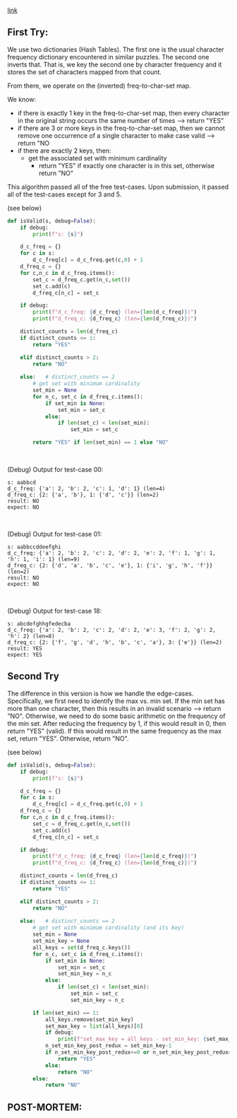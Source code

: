 [link](https://www.hackerrank.com/challenges/sherlock-and-valid-string/problem?h_l=interview&h_r=next-challenge&h_v=zen&isFullScreen=false&playlist_slugs%5B%5D%5B%5D%5B%5D%5B%5D%5B%5D=interview-preparation-kit&playlist_slugs%5B%5D%5B%5D%5B%5D%5B%5D%5B%5D=strings&h_r=next-challenge&h_v=zen)


## First Try:

We use two dictionaries (Hash Tables).  The first one is the usual character frequency dictionary encountered in similar puzzles.  The second one inverts that.  That is, we key the second one by character frequency and it stores the set of characters mapped from that count.

From there, we operate on the (inverted) freq-to-char-set map.  

We know:
- if there is exactly 1 key in the freq-to-char-set map, then every character in the original string occurs the same number of times --> return "YES"
- if there are 3 or more keys in the freq-to-char-set map, then we cannot remove one occurrence of a single character to make case valid --> return "NO
- if there are exactly 2 keys, then:
  - get the associated set with minimum cardinality
    - return "YES" if exactly one character is in this set, otherwise return "NO"

This algorithm passed all of the free test-cases.  Upon submission, it passed all of the test-cases except for 3 and 5.

(see below)

```python
def isValid(s, debug=False):
    if debug:
        print(f"s: {s}")

    d_c_freq = {}
    for c in s:
        d_c_freq[c] = d_c_freq.get(c,0) + 1
    d_freq_c = {}
    for c,n_c in d_c_freq.items():
        set_c = d_freq_c.get(n_c,set())
        set_c.add(c)
        d_freq_c[n_c] = set_c

    if debug:
        print(f"d_c_freq: {d_c_freq} (len={len(d_c_freq)})")
        print(f"d_freq_c: {d_freq_c} (len={len(d_freq_c)})")

    distinct_counts = len(d_freq_c)
    if distinct_counts <= 1:
        return "YES"

    elif distinct_counts > 2:
        return "NO"
    
    else:   # distinct_counts == 2
        # get set with minimum cardinality
        set_min = None
        for n_c, set_c in d_freq_c.items():
            if set_min is None:
                set_min = set_c
            else:
                if len(set_c) < len(set_min):
                    set_min = set_c

        return "YES" if len(set_min) == 1 else "NO"
```

<p><br>

(Debug) Output for test-case 00:

```
s: aabbcd
d_c_freq: {'a': 2, 'b': 2, 'c': 1, 'd': 1} (len=4)
d_freq_c: {2: {'a', 'b'}, 1: {'d', 'c'}} (len=2)
result: NO
expect: NO
```

<p><br>

(Debug) Output for test-case 01:

```
s: aabbccddeefghi
d_c_freq: {'a': 2, 'b': 2, 'c': 2, 'd': 2, 'e': 2, 'f': 1, 'g': 1, 'h': 1, 'i': 1} (len=9)
d_freq_c: {2: {'d', 'a', 'b', 'c', 'e'}, 1: {'i', 'g', 'h', 'f'}} (len=2)
result: NO
expect: NO
```

<p><br>

(Debug) Output for test-case 18:

```
s: abcdefghhgfedecba
d_c_freq: {'a': 2, 'b': 2, 'c': 2, 'd': 2, 'e': 3, 'f': 2, 'g': 2, 'h': 2} (len=8)
d_freq_c: {2: {'f', 'g', 'd', 'h', 'b', 'c', 'a'}, 3: {'e'}} (len=2)
result: YES
expect: YES
```

## Second Try

The difference in this version is how we handle the edge-cases.  Specifically, we first need to identify the max vs. min set.  If the min set has more than one character, then this results in an invalid scenario --> return "NO".  Otherwise, we need to do some basic arithmetic on the frequency of the min set.  After reducing the frequency by 1, if this would result in 0, then return "YES" (valid).  If this would result in the same frequency as the max set, return "YES".  Otherwise, return "NO".

(see below)

```python
def isValid(s, debug=False):
    if debug:
        print(f"s: {s}")

    d_c_freq = {}
    for c in s:
        d_c_freq[c] = d_c_freq.get(c,0) + 1
    d_freq_c = {}
    for c,n_c in d_c_freq.items():
        set_c = d_freq_c.get(n_c,set())
        set_c.add(c)
        d_freq_c[n_c] = set_c

    if debug:
        print(f"d_c_freq: {d_c_freq} (len={len(d_c_freq)})")
        print(f"d_freq_c: {d_freq_c} (len={len(d_freq_c)})")

    distinct_counts = len(d_freq_c)
    if distinct_counts <= 1:
        return "YES"

    elif distinct_counts > 2:
        return "NO"
    
    else:   # distinct_counts == 2
        # get set with minimum cardinality (and its key)
        set_min = None
        set_min_key = None
        all_keys = set(d_freq_c.keys())
        for n_c, set_c in d_freq_c.items():
            if set_min is None:
                set_min = set_c
                set_min_key = n_c
            else:
                if len(set_c) < len(set_min):
                    set_min = set_c
                    set_min_key = n_c

        if len(set_min) == 1:
            all_keys.remove(set_min_key)
            set_max_key = list(all_keys)[0]
            if debug:
                print(f"set_max_key = all_keys - set_min_key: {set_max_key}")
            n_set_min_key_post_redux = set_min_key-1
            if n_set_min_key_post_redux<=0 or n_set_min_key_post_redux==set_max_key:
                return "YES"
            else:
                return "NO"
        else:
            return "NO"
```

## POST-MORTEM:

